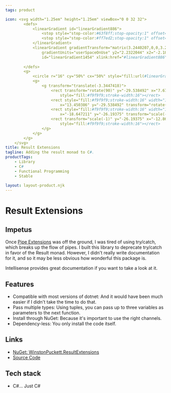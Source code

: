 ```yaml
--- 
tags: product

icon: <svg width="1.25em" height="1.25em" viewBox="0 0 32 32">
        <defs>
            <linearGradient id="linearGradient886">
                <stop style="stop-color:#63f8ff;stop-opacity:1" offset="0"></stop>
                <stop style="stop-color:#ff7ed2;stop-opacity:1" offset="1"></stop>
            </linearGradient>
            <linearGradient gradientTransform="matrix(3.2440207,0,0,3.2440207,39.935169,9.6920141)"
                gradientUnits="userSpaceOnUse" y2="2.2322044" x2="-2.188436" y1="2.2322044" x1="-11.992628"
                id="linearGradient1454" xlink:href="#linearGradient886"></linearGradient>
            
        </defs>
        <g>
            <circle r="16" cy="50%" cx="50%" style="fill:url(#linearGradient1454);fill-opacity:1;"></circle>
            <g>
                <g transform="translate(-3.3447418)">
                    <rect transform="rotate(90)" y="-29.538492" x="7.6729164" height="18.520834" width="1.8520833"
                        style="fill:#f9f9f9;stroke-width:16"></rect>
                    <rect style="fill:#f9f9f9;stroke-width:16" width="1.8520833" height="18.520834"
                        x="13.450386" y="-29.538492" transform="rotate(90)"></rect>
                    <rect style="fill:#f9f9f9;stroke-width:16" width="1.8520833" height="18.520834"
                        x="-18.647211" y="-26.19375" transform="scale(-1)"></rect>
                    <rect transform="scale(-1)" y="-26.19375" x="-12.869741" height="18.520834" width="1.8520833"
                        style="fill:#f9f9f9;stroke-width:16"></rect>
                </g>
            </g>
        </g>
    </svg>
title: Result Extensions
tagline: Adding the result monad to C#.
productTags:
    - Library
    - C#
    - Functional Programming
    - Stable
    
layout: layout-product.njk
--- 
```


# Result Extensions

## Impetus

Once [Pipe Extensions](/products/pipe-extensions) was off the ground, I was tired of using try/catch, which breaks up the flow of pipes. I built this library to deprecate try/catch in favor of the Result monad. However, I didn't really write documentation for it, and so it may be less obvious how wonderful this package is.

Intellisense provides great documentation if you want to take a look at it.

## Features

- Compatible with most versions of dotnet: And it would have been much easier if I didn't take the time to do that.
- Pass multiple types: Using tuples, you can pass up to three variables as parameters to the next function.
- Install through NuGet: Because it's important to use the right channels.
- Dependency-less: You only install the code itself.

## Links

- [NuGet: WinstonPuckett.ResultExtensions](https://www.nuget.org/packages/WinstonPuckett.ResultExtensions)
- [Source Code](https://github.com/winstonpuckett/WinstonPuckett.ResultExtensions)

## Tech stack

- C#... Just C#